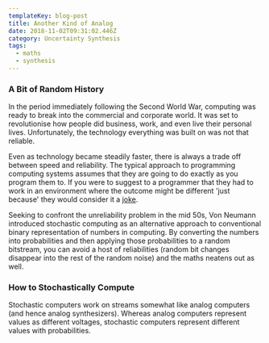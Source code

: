 ```yaml
---
templateKey: blog-post
title: Another Kind of Analog
date: 2018-11-02T09:31:02.446Z
category: Uncertainty Synthesis
tags:
  - maths
  - synthesis
---
```



### A Bit of Random History

In the period immediately following the Second World War, computing was ready to break into the commercial and corporate world. It was set to revolutionise how people did business, work, and even live their personal lives. Unfortunately, the technology everything was built on was not that reliable.

Even as technology became steadily faster, there is always a trade off between speed and reliability. The typical approach to programming computing systems assumes that they are going to do exactly as you program them to. If you were to suggest to a programmer that they had to work in an environment where the outcome might be different 'just because' they would consider it a [joke](http://p-nand-q.com/programming/languages/java2k/).

Seeking to confront the unreliability problem in the mid 50s, Von Neumann introduced stochastic computing as an alternative approach to conventional binary representation of numbers in computing. By converting the numbers into probabilities and then applying those probabilities to a random bitstream, you can avoid a host of reliabilities (random bit changes disappear into the rest of the random noise) and the maths neatens out as well.

### How to Stochastically Compute

Stochastic computers work on streams somewhat like analog computers (and hence analog synthesizers). Whereas analog computers represent values as different voltages, stochastic computers represent different values with probabilities. 
